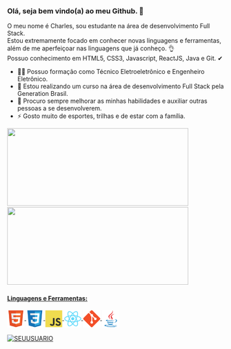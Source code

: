 ### Olá, seja bem vindo(a) ao meu Github. 👋

O meu nome é Charles, sou estudante na área de desenvolvimento Full Stack. <br>
Estou extremamente focado em conhecer novas linguagens e ferramentas, além de me aperfeiçoar nas linguagens que já conheço. 👌<br>
Possuo conhecimento em HTML5, CSS3, Javascript, ReactJS, Java e Git. ✔

- 👨‍🎓 Possuo formação como Técnico Eletroeletrônico e Engenheiro Eletrônico.
- 🌱 Estou realizando um curso na área de desenvolvimento Full Stack pela Generation Brasil.
- 🤔 Procuro sempre melhorar as minhas habilidades e auxiliar outras pessoas a se desenvolverem.
- ⚡ Gosto muito de esportes, trilhas e de estar com a família.

<!--
- 📫 How to reach me: ...
-->

 <div>
  <a href="https://github.com/chaaarlees5">
  <img height="180em" width="420em" src="https://github-readme-stats.vercel.app/api?username=chaaarlees5&show_icons=true&theme=highcontrast&include_all_commits=true&count_private=true"/>
  <img height="180em" width="420em" src="https://github-readme-stats.vercel.app/api/top-langs/?username=chaaarlees5&layout=compact&langs_count=7&theme=highcontrast"/>
</div>

<h4>Linguagens e Ferramentas:</h4>
<div>
  <img align="center" alt="HTML5" height="40" width="40" src="https://raw.githubusercontent.com/devicons/devicon/master/icons/html5/html5-original.svg">
  <img align="center" alt="CSS3" height="40" width="40" src="https://raw.githubusercontent.com/devicons/devicon/master/icons/css3/css3-original.svg">
  <img align="center" alt="Javascript" height="40" width="40" src="https://raw.githubusercontent.com/devicons/devicon/master/icons/javascript/javascript-original.svg">
  <img align="center" alt="React" height="40" width="40" src="https://raw.githubusercontent.com/devicons/devicon/master/icons/react/react-original.svg">
  <img align="center" alt="Git" height="40" width="40" src="https://raw.githubusercontent.com/devicons/devicon/master/icons/git/git-original.svg">
  <img align="center" alt="Java" height="40" width="40" src="https://raw.githubusercontent.com/devicons/devicon/master/icons/java/java-original.svg">
</div>
<!--  
  <img align="center" alt="Angular" height="40" width="40" src="https://raw.githubusercontent.com/devicons/devicon/master/icons/angularjs/angularjs-original.svg">
  <img align="center" alt="MySQL" height="40" width="40" src="https://raw.githubusercontent.com/devicons/devicon/master/icons/mysql/mysql-original.svg">
  
<div style="display: inline_block"><br>
  <img align="center" alt="HTML5" height="40" width="40" src="https://raw.githubusercontent.com/devicons/devicon/master/icons/html5/html5-original-wordmark.svg">
  <img align="center" alt="CSS3" height="40" width="40" src="https://raw.githubusercontent.com/devicons/devicon/master/icons/css3/css3-original-wordmark.svg">
  <img align="center" alt="Javascript" height="40" width="40" src="https://raw.githubusercontent.com/devicons/devicon/master/icons/javascript/javascript-original.svg">
  <img align="center" alt="React" height="40" width="40" src="https://raw.githubusercontent.com/devicons/devicon/master/icons/react/react-original-wordmark.svg">
  <img align="center" alt="Angular" height="80" width="80" src="https://raw.githubusercontent.com/devicons/devicon/master/icons/angularjs/angularjs-original-wordmark.svg">
  <img align="center" alt="Git" height="40" width="40" src="https://raw.githubusercontent.com/devicons/devicon/master/icons/git/git-original-wordmark.svg">
  <img align="center" alt="Java" height="40" width="40" src="https://raw.githubusercontent.com/devicons/devicon/master/icons/java/java-original-wordmark.svg">
  <img align="center" alt="MySQL" height="40" width="40" src="https://raw.githubusercontent.com/devicons/devicon/master/icons/mysql/mysql-original-wordmark.svg">
</div>
-->
  <br>
  <img src="https://komarev.com/ghpvc/?username=chaaarlees5&color=green" alt="SEUUSUARIO" /> 
